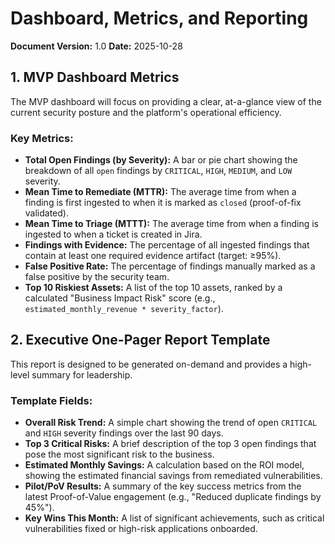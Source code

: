 # Dashboard, Metrics, and Reporting

**Document Version:** 1.0
**Date:** 2025-10-28

## 1. MVP Dashboard Metrics

The MVP dashboard will focus on providing a clear, at-a-glance view of the current security posture and the platform's operational efficiency.

### Key Metrics:
- **Total Open Findings (by Severity):** A bar or pie chart showing the breakdown of all `open` findings by `CRITICAL`, `HIGH`, `MEDIUM`, and `LOW` severity.
- **Mean Time to Remediate (MTTR):** The average time from when a finding is first ingested to when it is marked as `closed` (proof-of-fix validated).
- **Mean Time to Triage (MTTT):** The average time from when a finding is ingested to when a ticket is created in Jira.
- **Findings with Evidence:** The percentage of all ingested findings that contain at least one required evidence artifact (target: ≥95%).
- **False Positive Rate:** The percentage of findings manually marked as a false positive by the security team.
- **Top 10 Riskiest Assets:** A list of the top 10 assets, ranked by a calculated "Business Impact Risk" score (e.g., `estimated_monthly_revenue * severity_factor`).

## 2. Executive One-Pager Report Template

This report is designed to be generated on-demand and provides a high-level summary for leadership.

### Template Fields:
- **Overall Risk Trend:** A simple chart showing the trend of open `CRITICAL` and `HIGH` severity findings over the last 90 days.
- **Top 3 Critical Risks:** A brief description of the top 3 open findings that pose the most significant risk to the business.
- **Estimated Monthly Savings:** A calculation based on the ROI model, showing the estimated financial savings from remediated vulnerabilities.
- **Pilot/PoV Results:** A summary of the key success metrics from the latest Proof-of-Value engagement (e.g., "Reduced duplicate findings by 45%").
- **Key Wins This Month:** A list of significant achievements, such as critical vulnerabilities fixed or high-risk applications onboarded.
